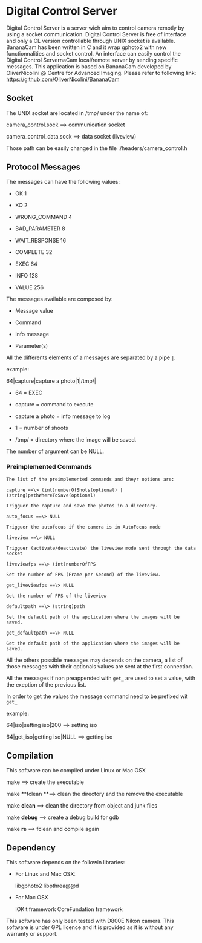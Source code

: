 Digital Control Server
=========

Digital Control Server is a server wich aim to control camera remotly by using a socket
communication. Digital Control Server is free of interface and only a CL version controllable
through UNIX socket is available. BananaCam has been written in C and it wrap
gphoto2 with new functionnalities and socket control. An interface can easily
control the Digital Control ServernaCam local/remote server by sending specific messages. This application
is based on BananaCam developed by OliverNicolini @ Centre for Advanced Imaging. Please refer to following
link: https://github.com/OliverNicolini/BananaCam



Socket
------

The UNIX socket are located in /tmp/ under the name of:

camera_control.sock            ==\> communication socket

camera_control_data.sock    ==\> data socket (liveview)

Those path can be easily changed in the file ./headers/camera_control.h



Protocol Messages
-----------------

The messages can have the following values:

-   OK                            1

-   KO                            2

-   WRONG_COMMAND    4

-   BAD_PARAMETER       8

-   WAIT_RESPONSE       16

-   COMPLETE                 32

-   EXEC                         64

-   INFO                         128

-   VALUE                       256



The messages available are composed by:

-   Message value

-   Command

-   Info message

-   Parameter(s)



All the differents elements of a messages are separated by a pipe `|`.

example:

64|capture|capture a photo|1|/tmp/|



-   64		=	EXEC

-   capture		=	command to execute

-   capture a photo =	info message to log

-   1 	  	= 	number of shoots

-   /tmp/ 	      	=	directory where the image will be saved.



The number of argument can be NULL.



###      Preimplemented Commands

    The list of the preimplemented commands and theyr options are:

    capture ==\> (int)numberOfShots(optional) |
    (string)pathWhereToSave(optional)

    Trigguer the capture and save the photos in a directory.

    auto_focus ==\> NULL

    Trigguer the autofocus if the camera is in AutoFocus mode

    liveview ==\> NULL

    Trigguer (activate/deactivate) the liveview mode sent through the data
    socket

    liveviewfps ==\> (int)numberOfFPS

    Set the number of FPS (Frame per Second) of the liveview.

    get_liveviewfps ==\> NULL

    Get the number of FPS of the liveview

    defaultpath ==\> (string)path

    Set the default path of the application where the images will be saved.

    get_defaultpath ==\> NULL

    Get the default path of the application where the images will be saved.



All the others possible messages may depends on the camera, a list of those
messages with their optionals values are sent at the first connection.

All the messages if non preappended with `get_` are used to set a value, with
the exeption of the previous list.

In order to get the values the message command need to be prefixed wit `get_`



example:

64|iso|setting iso|200             ==\> setting iso

64|get_iso|getting iso|NULL    ==\> getting iso



Compilation
-----------

This software can be compiled under Linux or Mac OSX

make	                        ==\> create the executable

make **fclean		**==\> clean the directory and the remove the executable

make **clean**               ==\> clean the directory from object and junk files

make **debug**		==\> create a debug build for gdb

make **re**                    ==\> fclean and compile again



Dependency
----------

This software depends on the followin libraries:

-   For Linux and Mac OSX:

    libgphoto2 libpthrea@@d

-   For Mac OSX

    IOKit framework CoreFundation framework



This software has only been tested with D800E Nikon camera. This software is
under GPL licence and it is provided as it is without any warranty or support.
